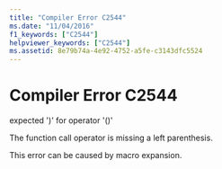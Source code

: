 ```yaml
---
title: "Compiler Error C2544"
ms.date: "11/04/2016"
f1_keywords: ["C2544"]
helpviewer_keywords: ["C2544"]
ms.assetid: 8e79b74a-4e92-4752-a5fe-c3143dfc5524
---
```

# Compiler Error C2544

expected ')' for operator '()'

The function call operator is missing a left parenthesis.

This error can be caused by macro expansion.